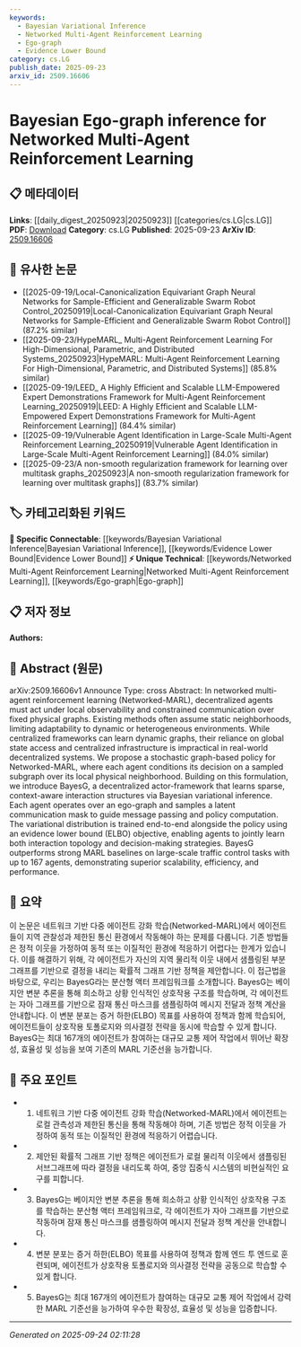 ```yaml
---
keywords:
  - Bayesian Variational Inference
  - Networked Multi-Agent Reinforcement Learning
  - Ego-graph
  - Evidence Lower Bound
category: cs.LG
publish_date: 2025-09-23
arxiv_id: 2509.16606
---
```


<!-- KEYWORD_LINKING_METADATA:
{
  "processed_timestamp": "2025-09-24T02:11:28.472681",
  "vocabulary_version": "1.0",
  "selected_keywords": [
    "Bayesian Variational Inference",
    "Networked Multi-Agent Reinforcement Learning",
    "Ego-graph",
    "Evidence Lower Bound"
  ],
  "rejected_keywords": [],
  "similarity_scores": {
    "Bayesian Variational Inference": 0.85,
    "Networked Multi-Agent Reinforcement Learning": 0.79,
    "Ego-graph": 0.77,
    "Evidence Lower Bound": 0.81
  },
  "extraction_method": "AI_prompt_based",
  "budget_applied": true,
  "candidates_json": {
    "candidates": [
      {
        "surface": "Bayesian variational inference",
        "canonical": "Bayesian Variational Inference",
        "aliases": [
          "Bayesian VI"
        ],
        "category": "specific_connectable",
        "rationale": "This technique is crucial for learning interaction structures in decentralized systems, enhancing connectivity with other inference methods.",
        "novelty_score": 0.65,
        "connectivity_score": 0.78,
        "specificity_score": 0.82,
        "link_intent_score": 0.85
      },
      {
        "surface": "Networked Multi-Agent Reinforcement Learning",
        "canonical": "Networked Multi-Agent Reinforcement Learning",
        "aliases": [
          "Networked-MARL"
        ],
        "category": "unique_technical",
        "rationale": "This is a specific domain of reinforcement learning that focuses on decentralized agents, linking to broader MARL concepts.",
        "novelty_score": 0.72,
        "connectivity_score": 0.68,
        "specificity_score": 0.88,
        "link_intent_score": 0.79
      },
      {
        "surface": "Ego-graph",
        "canonical": "Ego-graph",
        "aliases": [
          "Ego network"
        ],
        "category": "unique_technical",
        "rationale": "Ego-graphs are central to the proposed framework, offering a unique perspective on agent interactions.",
        "novelty_score": 0.7,
        "connectivity_score": 0.64,
        "specificity_score": 0.85,
        "link_intent_score": 0.77
      },
      {
        "surface": "Evidence Lower Bound",
        "canonical": "Evidence Lower Bound",
        "aliases": [
          "ELBO"
        ],
        "category": "specific_connectable",
        "rationale": "ELBO is a key objective function in variational inference, connecting to broader probabilistic models.",
        "novelty_score": 0.6,
        "connectivity_score": 0.8,
        "specificity_score": 0.78,
        "link_intent_score": 0.81
      }
    ],
    "ban_list_suggestions": [
      "method",
      "performance",
      "experiment"
    ]
  },
  "decisions": [
    {
      "candidate_surface": "Bayesian variational inference",
      "resolved_canonical": "Bayesian Variational Inference",
      "decision": "linked",
      "scores": {
        "novelty": 0.65,
        "connectivity": 0.78,
        "specificity": 0.82,
        "link_intent": 0.85
      }
    },
    {
      "candidate_surface": "Networked Multi-Agent Reinforcement Learning",
      "resolved_canonical": "Networked Multi-Agent Reinforcement Learning",
      "decision": "linked",
      "scores": {
        "novelty": 0.72,
        "connectivity": 0.68,
        "specificity": 0.88,
        "link_intent": 0.79
      }
    },
    {
      "candidate_surface": "Ego-graph",
      "resolved_canonical": "Ego-graph",
      "decision": "linked",
      "scores": {
        "novelty": 0.7,
        "connectivity": 0.64,
        "specificity": 0.85,
        "link_intent": 0.77
      }
    },
    {
      "candidate_surface": "Evidence Lower Bound",
      "resolved_canonical": "Evidence Lower Bound",
      "decision": "linked",
      "scores": {
        "novelty": 0.6,
        "connectivity": 0.8,
        "specificity": 0.78,
        "link_intent": 0.81
      }
    }
  ]
}
-->

# Bayesian Ego-graph inference for Networked Multi-Agent Reinforcement Learning

## 📋 메타데이터

**Links**: [[daily_digest_20250923|20250923]] [[categories/cs.LG|cs.LG]]
**PDF**: [Download](https://arxiv.org/pdf/2509.16606.pdf)
**Category**: cs.LG
**Published**: 2025-09-23
**ArXiv ID**: [2509.16606](https://arxiv.org/abs/2509.16606)

## 🔗 유사한 논문
- [[2025-09-19/Local-Canonicalization Equivariant Graph Neural Networks for Sample-Efficient and Generalizable Swarm Robot Control_20250919|Local-Canonicalization Equivariant Graph Neural Networks for Sample-Efficient and Generalizable Swarm Robot Control]] (87.2% similar)
- [[2025-09-23/HypeMARL_ Multi-Agent Reinforcement Learning For High-Dimensional, Parametric, and Distributed Systems_20250923|HypeMARL: Multi-Agent Reinforcement Learning For High-Dimensional, Parametric, and Distributed Systems]] (85.8% similar)
- [[2025-09-19/LEED_ A Highly Efficient and Scalable LLM-Empowered Expert Demonstrations Framework for Multi-Agent Reinforcement Learning_20250919|LEED: A Highly Efficient and Scalable LLM-Empowered Expert Demonstrations Framework for Multi-Agent Reinforcement Learning]] (84.4% similar)
- [[2025-09-19/Vulnerable Agent Identification in Large-Scale Multi-Agent Reinforcement Learning_20250919|Vulnerable Agent Identification in Large-Scale Multi-Agent Reinforcement Learning]] (84.0% similar)
- [[2025-09-23/A non-smooth regularization framework for learning over multitask graphs_20250923|A non-smooth regularization framework for learning over multitask graphs]] (83.7% similar)

## 🏷️ 카테고리화된 키워드
**🔗 Specific Connectable**: [[keywords/Bayesian Variational Inference|Bayesian Variational Inference]], [[keywords/Evidence Lower Bound|Evidence Lower Bound]]
**⚡ Unique Technical**: [[keywords/Networked Multi-Agent Reinforcement Learning|Networked Multi-Agent Reinforcement Learning]], [[keywords/Ego-graph|Ego-graph]]

## 📋 저자 정보

**Authors:** 

## 📄 Abstract (원문)

arXiv:2509.16606v1 Announce Type: cross 
Abstract: In networked multi-agent reinforcement learning (Networked-MARL), decentralized agents must act under local observability and constrained communication over fixed physical graphs. Existing methods often assume static neighborhoods, limiting adaptability to dynamic or heterogeneous environments. While centralized frameworks can learn dynamic graphs, their reliance on global state access and centralized infrastructure is impractical in real-world decentralized systems. We propose a stochastic graph-based policy for Networked-MARL, where each agent conditions its decision on a sampled subgraph over its local physical neighborhood. Building on this formulation, we introduce BayesG, a decentralized actor-framework that learns sparse, context-aware interaction structures via Bayesian variational inference. Each agent operates over an ego-graph and samples a latent communication mask to guide message passing and policy computation. The variational distribution is trained end-to-end alongside the policy using an evidence lower bound (ELBO) objective, enabling agents to jointly learn both interaction topology and decision-making strategies. BayesG outperforms strong MARL baselines on large-scale traffic control tasks with up to 167 agents, demonstrating superior scalability, efficiency, and performance.

## 📝 요약

이 논문은 네트워크 기반 다중 에이전트 강화 학습(Networked-MARL)에서 에이전트들이 지역 관찰성과 제한된 통신 환경에서 작동해야 하는 문제를 다룹니다. 기존 방법들은 정적 이웃을 가정하여 동적 또는 이질적인 환경에 적응하기 어렵다는 한계가 있습니다. 이를 해결하기 위해, 각 에이전트가 자신의 지역 물리적 이웃 내에서 샘플링된 부분 그래프를 기반으로 결정을 내리는 확률적 그래프 기반 정책을 제안합니다. 이 접근법을 바탕으로, 우리는 BayesG라는 분산형 액터 프레임워크를 소개합니다. BayesG는 베이지안 변분 추론을 통해 희소하고 상황 인식적인 상호작용 구조를 학습하며, 각 에이전트는 자아 그래프를 기반으로 잠재 통신 마스크를 샘플링하여 메시지 전달과 정책 계산을 안내합니다. 이 변분 분포는 증거 하한(ELBO) 목표를 사용하여 정책과 함께 학습되어, 에이전트들이 상호작용 토폴로지와 의사결정 전략을 동시에 학습할 수 있게 합니다. BayesG는 최대 167개의 에이전트가 참여하는 대규모 교통 제어 작업에서 뛰어난 확장성, 효율성 및 성능을 보여 기존의 MARL 기준선을 능가합니다.

## 🎯 주요 포인트

- 1. 네트워크 기반 다중 에이전트 강화 학습(Networked-MARL)에서 에이전트는 로컬 관측성과 제한된 통신을 통해 작동해야 하며, 기존 방법은 정적 이웃을 가정하여 동적 또는 이질적인 환경에 적응하기 어렵습니다.
- 2. 제안된 확률적 그래프 기반 정책은 에이전트가 로컬 물리적 이웃에서 샘플링된 서브그래프에 따라 결정을 내리도록 하여, 중앙 집중식 시스템의 비현실적인 요구를 피합니다.
- 3. BayesG는 베이지안 변분 추론을 통해 희소하고 상황 인식적인 상호작용 구조를 학습하는 분산형 액터 프레임워크로, 각 에이전트가 자아 그래프를 기반으로 작동하며 잠재 통신 마스크를 샘플링하여 메시지 전달과 정책 계산을 안내합니다.
- 4. 변분 분포는 증거 하한(ELBO) 목표를 사용하여 정책과 함께 엔드 투 엔드로 훈련되며, 에이전트가 상호작용 토폴로지와 의사결정 전략을 공동으로 학습할 수 있게 합니다.
- 5. BayesG는 최대 167개의 에이전트가 참여하는 대규모 교통 제어 작업에서 강력한 MARL 기준선을 능가하여 우수한 확장성, 효율성 및 성능을 입증합니다.


---

*Generated on 2025-09-24 02:11:28*